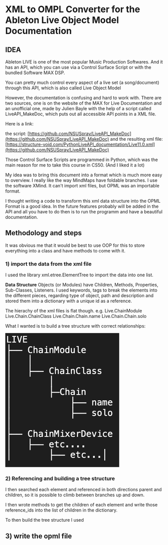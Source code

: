 # XML to OMPL Converter for the Ableton Live Object Model Documentation

## IDEA 
Ableton LIVE is one of the most popular Music Production Softwares. 
And it has an API, which you can use via a Control Surface Script or with the bundled Software MAX DSP.

You can pretty much control every aspect of a live set (a song/document) through this API, which is also called Live Object Model

However, the documentation is confusing and hard to work with. There are two sources, one is on the website of the MAX for Live Documentation and an unofficial one, made by Julien Bayle with the help of a script called LiveAPI_MakeDoc, which puts out all accessible API points in a XML file.

Here is a link:

the script: 
[https://github.com/NSUSpray/LiveAPI_MakeDoc](https://github.com/NSUSpray/LiveAPI_MakeDoc)
and the resulting xml file:
[https://structure-void.com/PythonLiveAPI_documentation/Live11.0.xml](https://github.com/NSUSpray/LiveAPI_MakeDoc)

Those Control Surface Scripts are programmed in Python, which was the main reason for me to take this course in CS50. (And I liked it a lot)

My idea was to bring this document into a format which is much more easy to overview. I really like the way MindMaps have foldable branches. I use the software XMind. It can't import xml files, but OPML was an importable format.

I thought writing a code to transform this xml data structure into the OPML Format is a good idea. In the future features probably will be added in the API and all you have to do then is to run the programm and have a beautiful documentation.

## Methodology and steps
It was obvious me that it would be best to use OOP for this to store everything into a class and have methods to come with it.

### 1) import the data from the xml file
I used the library xml.etree.ElementTree to import the data into one list. 

**Data Structure**
Objects (or Modules) have Children, Methods, Properties, Sub-Classes, Listeners.
I used keywords, tags to break the elements into the different pieces, regarding type of object, path and description and stored them into a dictionary with a unique id as a reference.

The hierachy of the xml files is flat though.
e.g. 
Live.ChainModule
Live.Chain.ChainClass
Live.Chain.Chain.name
Live.Chain.Chain.solo

What I wanted is to build a tree structure with correct relationships:

![](tree_struct.png)

### 2) Referencing and building a tree structure
I then searched each element and referenced in both directions parent and children, so it is possible to climb between branches up and down.

I then wrote methods to get the children of each element and write those reference_ids into the list of children in the dictionary.

To then build the tree structure I used 

## 3) write the opml file


